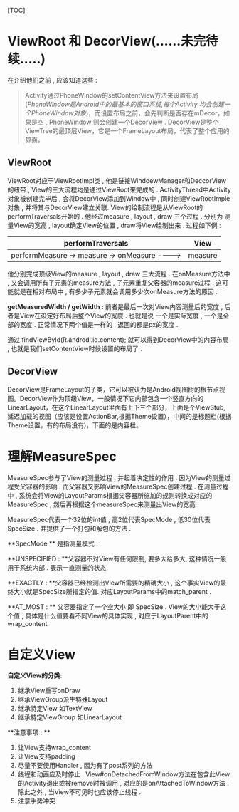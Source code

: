 

[TOC]



# ViewRoot 和 DecorView(......未完待续.....)

在介绍他们之前 , 应该知道这些 :

> Activity通过PhoneWindow的setContentView方法来设置布局(*PhoneWindow是Android中的最基本的窗口系统,每个Activity 均会创建一个PhoneWindow对象*)，而设置布局之前，会先判断是否存在mDecor，如果是空 , PhoneWindow 则会创建一个DecorView . DecorView是整个ViewTree的最顶层View，它是一个FrameLayout布局，代表了整个应用的界面。

## ViewRoot

ViewRoot对应于ViewRootImpl类 , 他是链接WindoewManager和DeccorView的纽带 , View的三大流程均是通过ViewRoot来完成的 . ActivityThread中Activity对象被创建完毕后 , 会将DecorView添加到Window中 , 同时创建ViewRootImple对象 , 并将其与DecorView建立关联. View的绘制流程是从ViewRoot的performTraversals开始的 . 他经过measure , layout , draw 三个过程 . 分别为 测量View的宽高 , layout确定View的位置 , draw将View绘制出来 . 过程如下例 :

|            performTraversals             |  View   |
| :--------------------------------------: | :-----: |
| performMeasure -> measure -> onMeasure ----> | measure |

他分别完成顶级View的measure , layout , draw 三大流程 . 在onMeasure方法中 , 又会调用所有子元素的measure方法  , 子元素重复父容器的measure过程 . 这可能就是在相对布局中  , 有多少子元素就会调用多少次onMeasure方法的原因 . 

**getMeasuredWidth / getWidth :** 前者是最后一次对View内容测量后的宽度 , 后者是View在设定好布局后整个View的宽度 . 也就是说  一个是实际宽度 , 一个是全部的宽度 . 正常情况下两个值是一样的 , 返回的都是px的宽度 .

通过 findViewById(R.androdi.id.content); 就可以得到DecorView中的内容布局 , 也就是我们setContentView时候设置的布局了 . 

## DecorView

DecorView是FrameLayout的子类，它可以被认为是Android视图树的根节点视图。DecorView作为顶级View，一般情况下它内部包含一个竖直方向的LinearLayout，在这个LinearLayout里面有上下三个部分，上面是个ViewStub,延迟加载的视图（应该是设置ActionBar,根据Theme设置），中间的是标题栏(根据Theme设置，有的布局没有)，下面的是内容栏。

# 理解MeasureSpec

MeasureSpec参与了View的测量过程 , 并起着决定性的作用 . 因为View的测量过程受父容器的影响 . 而父容器又影响View的MeasureSpec创建过程 . 在测量过程中 , 系统会将View的LayoutParams根据父容器所施加的规则转换成对应的MeasureSpec , 然后再根据这个measureSpec来测量出View的宽高 . 

MeasureSpec代表一个32位的int值 , 高2位代表SpecMode , 低30位代表SpecSize . 并提供了一个打包和解包的方法 . 

**SpecMode ** 是指测量模式 :

**UNSPECIFIED : **父容器不对View有任何限制,  要多大给多大, 这种情况一般用于系统内部 . 表示一直测量的状态.

**EXACTLY : **父容器已经检测出View所需要的精确大小 , 这个事实View的最终大小就是SpecSize所指定的值. 对应LayoutParams中的match_parent .

**AT_MOST : ** 父容器指定了一个空大小 即 SpecSize . View的大小能大于这个值 , 具体是什么值要看不同View的具体实现 , 对应于LayoutParent中的wrap_content 

# 自定义View

**自定义View的分类:**

1. 继承View重写onDraw
2. 继承ViewGroup派生特殊Layout
3. 继承特定View 如TextView
4. 继承特定ViewGroup 如LinearLayout

**注意事项 : **

1. 让View支持wrap_content
2. 让View支持padding
3. 尽量不要使用Handler , 因为有了post系列的方法
4. 线程和动画应及时停止 . View#onDetachedFromWindow方法在包含此View的Activity退出或被remove时被调用 , 对应的是onAttachedToWindow方法 . 除此之外 , 当View不可见时也应该停止线程 . 
5. 注意手势冲突